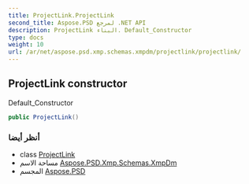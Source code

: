 ```yaml
---
title: ProjectLink.ProjectLink
second_title: Aspose.PSD لمرجع .NET API
description: ProjectLink البناء. Default_Constructor
type: docs
weight: 10
url: /ar/net/aspose.psd.xmp.schemas.xmpdm/projectlink/projectlink/
---
```

## ProjectLink constructor

Default_Constructor

```csharp
public ProjectLink()
```

### أنظر أيضا

* class [ProjectLink](../)
* مساحة الاسم [Aspose.PSD.Xmp.Schemas.XmpDm](../../projectlink/)
* المجسم [Aspose.PSD](../../../)


